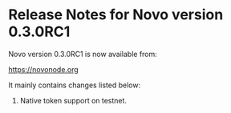 # Release Notes for Novo version 0.3.0RC1

Novo version 0.3.0RC1 is now available from:

  <https://novonode.org>

It mainly contains changes listed below:

1. Native token support on testnet.
